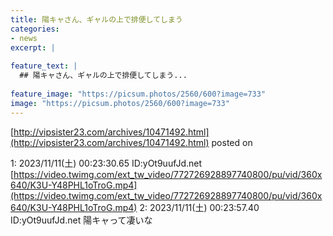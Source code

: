 ```yaml
---
title: 陽キャさん、ギャルの上で排便してしまう
categories:
- news
excerpt: |
  
feature_text: |
  ## 陽キャさん、ギャルの上で排便してしまう...
  
feature_image: "https://picsum.photos/2560/600?image=733"
image: "https://picsum.photos/2560/600?image=733"
---
```


[http://vipsister23.com/archives/10471492.html](http://vipsister23.com/archives/10471492.html)
posted on 

<!--more-->

1: 2023/11/11(土) 00:23:30.65 ID:yOt9uufJd.net [https://video.twimg.com/ext_tw_video/772726928897740800/pu/vid/360x640/K3U-Y48PHL1oTroG.mp4](https://video.twimg.com/ext_tw_video/772726928897740800/pu/vid/360x640/K3U-Y48PHL1oTroG.mp4) 2: 2023/11/11(土) 00:23:57.40 ID:yOt9uufJd.net 陽キャって凄いな
